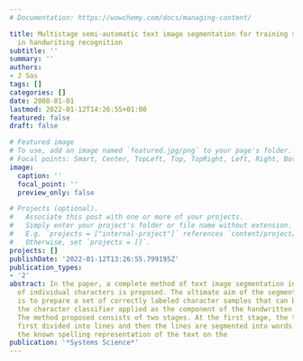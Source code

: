 ```yaml
---
# Documentation: https://wowchemy.com/docs/managing-content/

title: Multistage semi-automatic text image segmentation for training set acquisition
  in handwriting recognition
subtitle: ''
summary: ''
authors:
- J Sas
tags: []
categories: []
date: 2008-01-01
lastmod: 2022-01-12T14:26:55+01:00
featured: false
draft: false

# Featured image
# To use, add an image named `featured.jpg/png` to your page's folder.
# Focal points: Smart, Center, TopLeft, Top, TopRight, Left, Right, BottomLeft, Bottom, BottomRight.
image:
  caption: ''
  focal_point: ''
  preview_only: false

# Projects (optional).
#   Associate this post with one or more of your projects.
#   Simply enter your project's folder or file name without extension.
#   E.g. `projects = ["internal-project"]` references `content/project/deep-learning/index.md`.
#   Otherwise, set `projects = []`.
projects: []
publishDate: '2022-01-12T13:26:55.799195Z'
publication_types:
- '2'
abstract: In the paper, a complete method of text image segmentation into the images
  of individual characters is proposed. The ultimate aim of the segmentation process
  is to prepare a set of correctly labeled character samples that can be used to train
  the character classifier applied as the component of the handwritten word recognizer.
  The method proposed consists of two stages. At the first stage, the text image is
  first divided into lines and then the lines are segmented into words. In this phase,
  the known spelling representation of the text on the
publication: '*Systems Science*'
---
```

